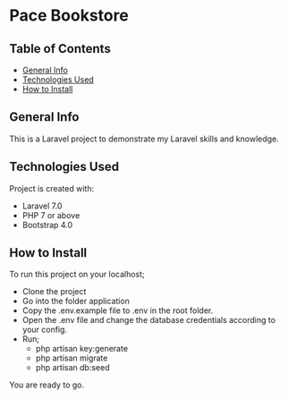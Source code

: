 # Pace Bookstore

## Table of Contents
* [General Info](#general-info)
* [Technologies Used](#technologies-used)
* [How to Install](#how-to-install)

##
## General Info
This is a Laravel project to demonstrate my Laravel skills and knowledge.

##
## Technologies Used
Project is created with:
* Laravel 7.0
* PHP 7 or above
* Bootstrap 4.0


## How to Install
To run this project on your localhost;

+ Clone the project
+ Go into the folder application
+ Copy the .env.example file to .env in the root folder.
+ Open the .env file and change the database credentials according to your config.
+ Run;
    - php artisan key:generate
    - php artisan migrate
    - php artisan db:seed

You are ready to go.



